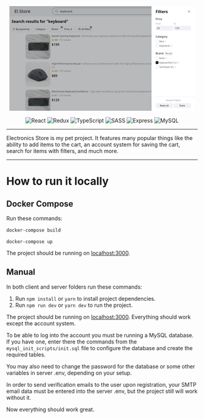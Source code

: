 <div align="center">

![](screenshot.png)

![React](https://img.shields.io/badge/React-%23087EA4.svg?style=for-the-badge&logo=react&logoColor=white)
![Redux](https://img.shields.io/badge/redux-%23764ABC.svg?style=for-the-badge&logo=redux&logoColor=white)
![TypeScript](https://img.shields.io/badge/typescript-%23007ACC.svg?style=for-the-badge&logo=typescript&logoColor=white)
![SASS](https://img.shields.io/badge/SASS-hotpink.svg?style=for-the-badge&logo=SASS&logoColor=white)
![Express](https://img.shields.io/badge/express-%23FEFEFE.svg?style=for-the-badge&logo=express&logoColor=black)
![MySQL](https://img.shields.io/badge/mysql-%2347809D.svg?style=for-the-badge&logo=mysql&logoColor=white)

</div>

---

Electronics Store is my pet project. It features many popular things like the ability to add items to the cart, an account system for saving the cart, search for items with filters, and much more.

---

# How to run it locally

## Docker Compose

Run these commands:

```
docker-compose build
```

```
docker-compose up
```

The project should be running on [localhost:3000](http://localhost:3000).

## Manual

In both client and server folders run these commands:

1. Run `npm install` or `yarn` to install project dependencies.
2. Run `npm run dev` or `yarn dev` to run the project.

The project should be running on [localhost:3000](http://localhost:3000). Everything should work except the account system.

To be able to log into the account you must be running a MySQL database. If you have one, enter there the commands from the `mysql_init_scripts/init.sql` file to configure the database and create the required tables.

You may also need to change the password for the database or some other variables in server .env, depending on your setup.

In order to send verification emails to the user upon registration, your SMTP email data must be entered into the server .env, but the project still will work without it.

Now everything should work great.
